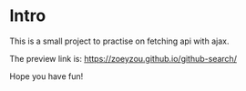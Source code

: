 # Intro

This is a small project to practise on fetching api with ajax.

The preview link is: https://zoeyzou.github.io/github-search/

Hope you have fun!